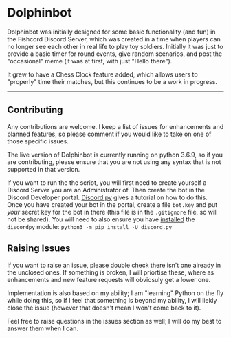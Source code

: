 # Dolphinbot #

Dolphinbot was initially designed for some basic functionality (and fun) in the Fishcord Discord Server, which was created in a time when players can no longer see each other in real life to play toy soldiers. Initially it was just to provide a basic timer for round events, give random scenarios, and post the "occasional" meme (it was at first, with just "Hello there").

It grew to have a Chess Clock feature added, which allows users to "properly" time their matches, but this continues to be a work in progress.

_____

## Contributing ##

Any contributions are welcome. I keep a list of issues for enhancements and planned features, so please comment if you would like to take on one of those specific issues.

The live version of Dolphinbot is currently running on python 3.6.9, so if you are contributing, please ensure that you are not using any syntax that is not supported in that version.

If you want to run the the script, you will first need to create yourself a Discord Server you are an Administrator of. Then create the bot in the Discord Developer portal. [Discord py](https://discordpy.readthedocs.io/en/latest/discord.html) gives a tutorial on how to do this. Once you have created your bot in the portal, create a file `bot.key` and put *your* secret key for the bot in there (this file is in the `.gitignore` file, so will not be shared). You will need to also ensure you have [installed](https://discordpy.readthedocs.io/en/latest/intro.html#installing) the `discordpy` module: `python3 -m pip install -U discord.py`

## Raising Issues ##

If you want to raise an issue, please double check there isn't one already in the unclosed ones. If something is broken, I will priortise these, where as enhancements and new feature requests will obviosuly get a lower one.

Implementation is also based on my ability; I am "learning" Python on the fly while doing this, so if I feel that something is beyond my ability, I will liekly close the issue (however that doesn't mean I won't come back to it).

Feel free to raise questions in the issues section as well; I will do my best to answer them when I can.
